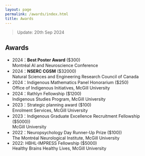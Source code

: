 ```yaml
---
layout: page
permalink: /awards/index.html
title: Awards
---
```


> Update: 20th Sep 2024

## Awards

- 2024：**Best Poster Award** ($300)<br>Montréal AI and Neuroscience Conference
- 2024：**NSERC CGSM** ($32000)<br>Natural Sciences and Engineering Research Council of Canada
- 2024：Indigenous Mathematics Panel Honorarium ($250)<br>Office of Indigenous Initiatives, McGill University
- 2024：Rathlyn Fellowship ($1200)<br>Indigenous Studies Program, McGill University
- 2023：Strategic planning award ($100)<br>Enrolment Services, McGill University
- 2023：Indigenous Graduate Excellence Recruitment Fellowship	($5000))<br> McGill University
- 2022：Neuropsychology Day Runner-Up Prize ($100))<br> The Montréal Neurological Institute, McGill University
- 2022: HBHL-IMPRESS Fellowship ($5000)<br>Healthy Brains Healthy Lives, McGill University<br>

<br>
